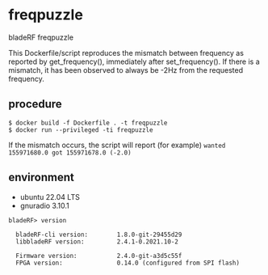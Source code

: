 # freqpuzzle
bladeRF freqpuzzle

This Dockerfile/script reproduces the mismatch between frequency as reported by get_frequency(), immediately after set_frequency(). If there is a mismatch, it has been observed to always be -2Hz from the requested frequency.

## procedure

```
$ docker build -f Dockerfile . -t freqpuzzle
$ docker run --privileged -ti freqpuzzle
```

If the mismatch occurs, the script will report (for example) ```wanted 155971680.0 got 155971678.0 (-2.0)```

## environment

* ubuntu 22.04 LTS
* gnuradio 3.10.1

```
bladeRF> version

  bladeRF-cli version:        1.8.0-git-29455d29
  libbladeRF version:         2.4.1-0.2021.10-2

  Firmware version:           2.4.0-git-a3d5c55f
  FPGA version:               0.14.0 (configured from SPI flash)
```
